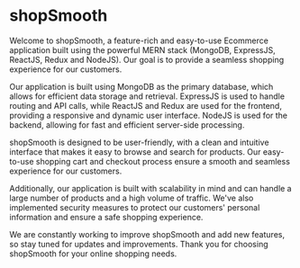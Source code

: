 # shopSmooth
Welcome to shopSmooth, a feature-rich and easy-to-use Ecommerce application built using the powerful MERN stack (MongoDB, ExpressJS, ReactJS, Redux and NodeJS). Our goal is to provide a seamless shopping experience for our customers.

Our application is built using MongoDB as the primary database, which allows for efficient data storage and retrieval. ExpressJS is used to handle routing and API calls, while ReactJS and Redux are used for the frontend, providing a responsive and dynamic user interface. NodeJS is used for the backend, allowing for fast and efficient server-side processing.

shopSmooth is designed to be user-friendly, with a clean and intuitive interface that makes it easy to browse and search for products. Our easy-to-use shopping cart and checkout process ensure a smooth and seamless experience for our customers.

Additionally, our application is built with scalability in mind and can handle a large number of products and a high volume of traffic. We've also implemented security measures to protect our customers' personal information and ensure a safe shopping experience.

We are constantly working to improve shopSmooth and add new features, so stay tuned for updates and improvements. Thank you for choosing shopSmooth for your online shopping needs.